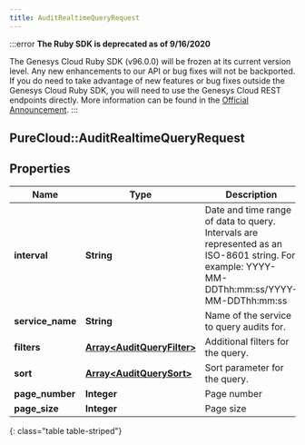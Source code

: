 ```yaml
---
title: AuditRealtimeQueryRequest
---
```


:::error
**The Ruby SDK is deprecated as of 9/16/2020**

The Genesys Cloud Ruby SDK (v96.0.0) will be frozen at its current version level. Any new enhancements to our API or bug fixes will not be backported. If you do need to take advantage of new features or bug fixes outside the Genesys Cloud Ruby SDK, you will need to use the Genesys Cloud REST endpoints directly. More information can be found in the [Official Announcement](https://developer.mypurecloud.com/forum/t/announcement-genesys-cloud-ruby-sdk-end-of-life/8850).
:::


## PureCloud::AuditRealtimeQueryRequest

## Properties

|Name | Type | Description | Notes|
|------------ | ------------- | ------------- | -------------|
| **interval** | **String** | Date and time range of data to query. Intervals are represented as an ISO-8601 string. For example: YYYY-MM-DDThh:mm:ss/YYYY-MM-DDThh:mm:ss | |
| **service_name** | **String** | Name of the service to query audits for. | |
| **filters** | [**Array&lt;AuditQueryFilter&gt;**](AuditQueryFilter.html) | Additional filters for the query. | [optional] |
| **sort** | [**Array&lt;AuditQuerySort&gt;**](AuditQuerySort.html) | Sort parameter for the query. | [optional] |
| **page_number** | **Integer** | Page number | [optional] |
| **page_size** | **Integer** | Page size | [optional] |
{: class="table table-striped"}


